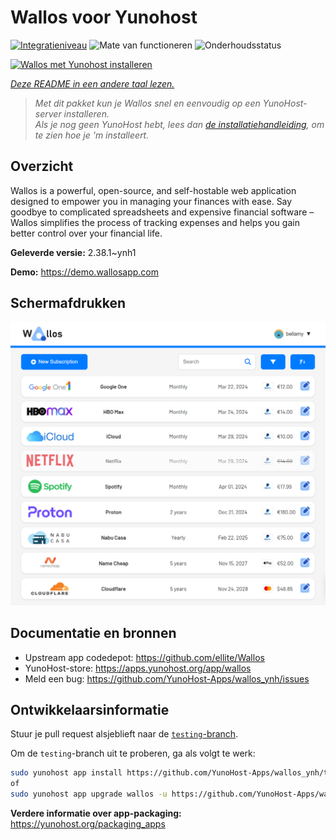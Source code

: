 <!--
NB: Deze README is automatisch gegenereerd door <https://github.com/YunoHost/apps/tree/master/tools/readme_generator>
Hij mag NIET handmatig aangepast worden.
-->

# Wallos voor Yunohost

[![Integratieniveau](https://dash.yunohost.org/integration/wallos.svg)](https://ci-apps.yunohost.org/ci/apps/wallos/) ![Mate van functioneren](https://ci-apps.yunohost.org/ci/badges/wallos.status.svg) ![Onderhoudsstatus](https://ci-apps.yunohost.org/ci/badges/wallos.maintain.svg)

[![Wallos met Yunohost installeren](https://install-app.yunohost.org/install-with-yunohost.svg)](https://install-app.yunohost.org/?app=wallos)

*[Deze README in een andere taal lezen.](./ALL_README.md)*

> *Met dit pakket kun je Wallos snel en eenvoudig op een YunoHost-server installeren.*  
> *Als je nog geen YunoHost hebt, lees dan [de installatiehandleiding](https://yunohost.org/install), om te zien hoe je 'm installeert.*

## Overzicht

Wallos is a powerful, open-source, and self-hostable web application designed to empower you in managing your finances with ease. Say goodbye to complicated spreadsheets and expensive financial software – Wallos simplifies the process of tracking expenses and helps you gain better control over your financial life.


**Geleverde versie:** 2.38.1~ynh1

**Demo:** <https://demo.wallosapp.com>

## Schermafdrukken

![Schermafdrukken van Wallos](./doc/screenshots/screenshot.png)

## Documentatie en bronnen

- Upstream app codedepot: <https://github.com/ellite/Wallos>
- YunoHost-store: <https://apps.yunohost.org/app/wallos>
- Meld een bug: <https://github.com/YunoHost-Apps/wallos_ynh/issues>

## Ontwikkelaarsinformatie

Stuur je pull request alsjeblieft naar de [`testing`-branch](https://github.com/YunoHost-Apps/wallos_ynh/tree/testing).

Om de `testing`-branch uit te proberen, ga als volgt te werk:

```bash
sudo yunohost app install https://github.com/YunoHost-Apps/wallos_ynh/tree/testing --debug
of
sudo yunohost app upgrade wallos -u https://github.com/YunoHost-Apps/wallos_ynh/tree/testing --debug
```

**Verdere informatie over app-packaging:** <https://yunohost.org/packaging_apps>
